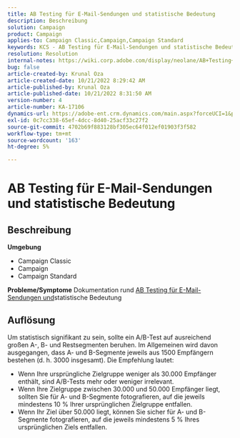 ```yaml
---
title: AB Testing für E-Mail-Sendungen und statistische Bedeutung
description: Beschreibung
solution: Campaign
product: Campaign
applies-to: Campaign Classic,Campaign,Campaign Standard
keywords: KCS - AB Testing für E-Mail-Sendungen und statistische Bedeutung
resolution: Resolution
internal-notes: https://wiki.corp.adobe.com/display/neolane/AB+Testing+for+Email+Deliveries
bug: false
article-created-by: Krunal Oza
article-created-date: 10/21/2022 8:29:42 AM
article-published-by: Krunal Oza
article-published-date: 10/21/2022 8:31:50 AM
version-number: 4
article-number: KA-17106
dynamics-url: https://adobe-ent.crm.dynamics.com/main.aspx?forceUCI=1&pagetype=entityrecord&etn=knowledgearticle&id=fa5ed781-1a51-ed11-bba2-0022480867fb
exl-id: 0c7cc338-65ef-4dcc-8d40-25acf33c27f2
source-git-commit: 4702b69f883128bf305ec64f012ef01903f3f582
workflow-type: tm+mt
source-wordcount: '163'
ht-degree: 5%

---
```


# AB Testing für E-Mail-Sendungen und statistische Bedeutung

## Beschreibung

<b>Umgebung</b>
- Campaign Classic
- Campaign
- Campaign Standard



<b>Probleme/Symptome</b>
Dokumentation rund [AB Testing für E-Mail-Sendungen und](https://wiki.corp.adobe.com/display/neolane/AB+Testing+for+Email+Deliveries)statistische Bedeutung


## Auflösung


Um statistisch signifikant zu sein, sollte ein A/B-Test auf ausreichend großen A-, B- und Restsegmenten beruhen. Im Allgemeinen wird davon ausgegangen, dass A- und B-Segmente jeweils aus 1500 Empfängern bestehen (d. h. 3000 insgesamt). Die Empfehlung lautet:

- Wenn Ihre ursprüngliche Zielgruppe weniger als 30.000 Empfänger enthält, sind A/B-Tests mehr oder weniger irrelevant.
- Wenn Ihre Zielgruppe zwischen 30.000 und 50.000 Empfänger liegt, sollten Sie für A- und B-Segmente fotografieren, auf die jeweils mindestens 10 % Ihrer ursprünglichen Zielgruppe entfallen.
- Wenn Ihr Ziel über 50.000 liegt, können Sie sicher für A- und B-Segmente fotografieren, auf die jeweils mindestens 5 % Ihres ursprünglichen Ziels entfallen.
